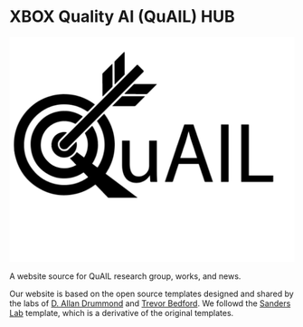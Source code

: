 # XBOX Quality AI (QuAIL) HUB
![Alt text](images/QuAIL_Logo.png)

A website source for QuAIL research group, works, and news.

Our website is based on the open source templates designed and shared by the labs of [D. Allan Drummond](http://www.allanlab.org/aboutwebsite.html) and [Trevor Bedford](http://bedford.io/misc/about/). We followd the [Sanders Lab](https://github.com/sanderslab/sanderslab.github.io) template, which is a derivative of the original templates. 
